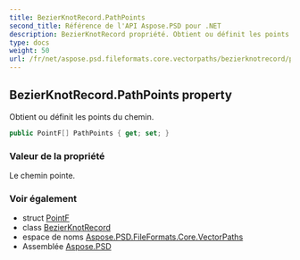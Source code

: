 ```yaml
---
title: BezierKnotRecord.PathPoints
second_title: Référence de l'API Aspose.PSD pour .NET
description: BezierKnotRecord propriété. Obtient ou définit les points du chemin.
type: docs
weight: 50
url: /fr/net/aspose.psd.fileformats.core.vectorpaths/bezierknotrecord/pathpoints/
---
```

## BezierKnotRecord.PathPoints property

Obtient ou définit les points du chemin.

```csharp
public PointF[] PathPoints { get; set; }
```

### Valeur de la propriété

Le chemin pointe.

### Voir également

* struct [PointF](../../../aspose.psd/pointf/)
* class [BezierKnotRecord](../)
* espace de noms [Aspose.PSD.FileFormats.Core.VectorPaths](../../bezierknotrecord/)
* Assemblée [Aspose.PSD](../../../)


